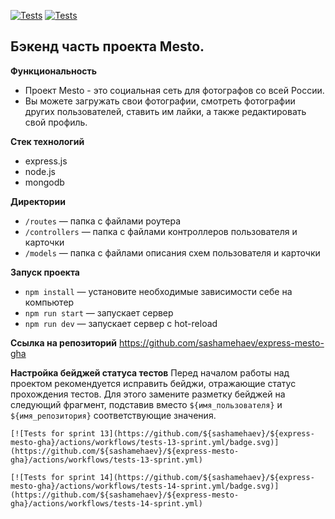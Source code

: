 [![Tests](https://github.com/yandex-praktikum/express-mesto-gha/actions/workflows/tests-13-sprint.yml/badge.svg)](https://github.com/yandex-praktikum/express-mesto-gha/actions/workflows/tests-13-sprint.yml) [![Tests](https://github.com/yandex-praktikum/express-mesto-gha/actions/workflows/tests-14-sprint.yml/badge.svg)](https://github.com/yandex-praktikum/express-mesto-gha/actions/workflows/tests-14-sprint.yml)
## Бэкенд часть проекта Mesto.

**Функциональность**
* Проект Mesto - это социальная сеть для фотографов со всей России.
* Вы можете загружать свои фотографии, смотреть фотографии других пользователей, ставить им лайки, а также редактировать свой профиль.

**Стек технологий**
* express.js
* node.js
* mongodb

**Директории**
* `/routes` — папка с файлами роутера  
* `/controllers` — папка с файлами контроллеров пользователя и карточки   
* `/models` — папка с файлами описания схем пользователя и карточки  

**Запуск проекта**
* `npm install` — установите необходимые зависимости себе на компьютер 
* `npm run start` — запускает сервер   
* `npm run dev` — запускает сервер с hot-reload

**Ссылка на репозиторий**
https://github.com/sashamehaev/express-mesto-gha

**Настройка бейджей статуса тестов**
Перед началом работы над проектом рекомендуется исправить бейджи, отражающие статус прохождения тестов.
Для этого замените разметку бейджей на следующий фрагмент, подставив вместо `${имя_пользователя}` и `${имя_репозитория}` соответствующие значения.

```
[![Tests for sprint 13](https://github.com/${sashamehaev}/${express-mesto-gha}/actions/workflows/tests-13-sprint.yml/badge.svg)](https://github.com/${sashamehaev}/${express-mesto-gha}/actions/workflows/tests-13-sprint.yml) 

[![Tests for sprint 14](https://github.com/${sashamehaev}/${express-mesto-gha}/actions/workflows/tests-14-sprint.yml/badge.svg)](https://github.com/${sashamehaev}/${express-mesto-gha}/actions/workflows/tests-14-sprint.yml)
```
